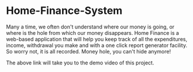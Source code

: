 # Home-Finance-System
Many a time, we often don't understand where our money is going, or where is the hole from which our money disappears. Home Finance is a web-based application that will help you keep track of all the expenditures, income, withdrawal you make and with a one click report generator facility. So worry not, it is all recorded. Money hole, you can't hide anymore!

The above link will take you to the demo video of this project.
